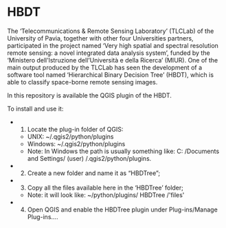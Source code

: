 # HBDT

The ‘Telecommunications & Remote Sensing Laboratory’ (TLCLab) of the University of Pavia, together with other four Universities partners, participated in the project named ‘Very high spatial and spectral resolution remote sensing: a novel integrated data analysis system’, funded by the ‘Ministero dell’Istruzione dell’Università e della Ricerca’ (MIUR). 
One of the main output produced by the TLCLab has seen the development of a software tool named  ‘Hierarchical Binary Decision Tree’ (HBDT), which is able to classify space-borne remote sensing images. 

In this repository is available the QGIS plugin of the HBDT.

To install and use it:
- 1.	Locate the plug-in folder of QGIS:
    - UNIX: ~/.qgis2/python/plugins
    - Windows: ~/.qgis2/python/plugins 
    - Note: In Windows the path is usually something like: C: /Documents and Settings/ (user) /.qgis2/python/plugins.  
- 2.	Create a new folder and name it as “HBDTree”;
- 3.	Copy all the files available here in the ‘HBDTree’ folder;
    - Note: it will look like: ~/python/plugins/ HBDTree /'files'
- 4.	Open QGIS and enable the HBDTree plugin under Plug-ins/Manage Plug-ins.... 
